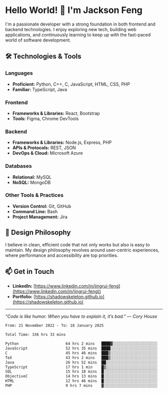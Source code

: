 # Hello World! 👋 I'm Jackson Feng

I'm a passionate developer with a strong foundation in both frontend and backend technologies. I enjoy exploring new tech, building web applications, and continuously learning to keep up with the fast-paced world of software development.

## 🛠 Technologies & Tools

### Languages
- **Proficient:** Python, C++, C, JavaScript, HTML, CSS, PHP
- **Familiar:** TypeScript, Java

### Frontend
- **Frameworks & Libraries:** React, Bootstrap
- **Tools:** Figma, Chrome DevTools

### Backend
- **Frameworks & Libraries:** Node.js, Express, PHP
- **APIs & Protocols:** REST, JSON
- **DevOps & Cloud:** Microsoft Azure

### Databases
- **Relational:** MySQL
- **NoSQL:** MongoDB

### Other Tools & Practices
- **Version Control:** Git, GitHub
- **Command Line:** Bash
- **Project Management:** Jira


## 🎨 Design Philosophy

I believe in clean, efficient code that not only works but also is easy to maintain. My design philosophy revolves around user-centric experiences, where performance and accessibility are top priorities.

## 📫 Get in Touch

- **LinkedIn:** [https://www.linkedin.com/in/jingrui-feng](https://www.linkedin.com/in/jingrui-feng))
- **Portfolio:** [https://shadowskeleton.github.io](https://shadowskeleton.github.io)

---

*“Code is like humor. When you have to explain it, it’s bad.” — Cory House*



<!--START_SECTION:waka-->

```txt
From: 21 November 2022 - To: 18 January 2025

Total Time: 336 hrs 33 mins

Python                     64 hrs 2 mins   ████▓░░░░░░░░░░░░░░░░░░░░   19.03 %
JavaScript                 52 hrs 35 mins  ████░░░░░░░░░░░░░░░░░░░░░   15.63 %
C                          45 hrs 46 mins  ███▒░░░░░░░░░░░░░░░░░░░░░   13.60 %
TeX                        43 hrs 2 mins   ███▒░░░░░░░░░░░░░░░░░░░░░   12.79 %
Java                       26 hrs 52 mins  ██░░░░░░░░░░░░░░░░░░░░░░░   07.99 %
TypeScript                 17 hrs 1 min    █▒░░░░░░░░░░░░░░░░░░░░░░░   05.06 %
SQL                        15 hrs 18 mins  █░░░░░░░░░░░░░░░░░░░░░░░░   04.55 %
ObjectiveC                 14 hrs 13 mins  █░░░░░░░░░░░░░░░░░░░░░░░░   04.22 %
HTML                       12 hrs 46 mins  █░░░░░░░░░░░░░░░░░░░░░░░░   03.80 %
PHP                        9 hrs 7 mins    ▓░░░░░░░░░░░░░░░░░░░░░░░░   02.71 %
```

<!--END_SECTION:waka-->

